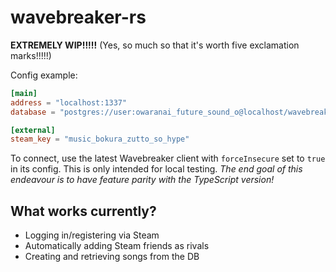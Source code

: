 # wavebreaker-rs
**EXTREMELY WIP!!!!!** (Yes, so much so that it's worth five exclamation marks!!!!!)

Config example:
```toml
[main]
address = "localhost:1337"
database = "postgres://user:owaranai_future_sound_o@localhost/wavebreaker"

[external]
steam_key = "music_bokura_zutto_so_hype"
```

To connect, use the latest Wavebreaker client with ``forceInsecure`` set to ``true`` in its config. This is only intended for local testing.
*The end goal of this endeavour is to have feature parity with the TypeScript version!*

## What works currently?
- Logging in/registering via Steam
- Automatically adding Steam friends as rivals
- Creating and retrieving songs from the DB